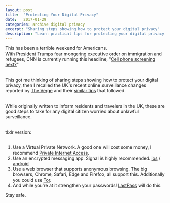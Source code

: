 ```yaml
---
layout: post
title:  "Protecting Your Digital Privacy"
date:   2017-01-29
categories: archive digital privacy
excerpt: "Sharing steps showing how to protect your digital privacy"
description: "Learn practical tips for protecting your digital privacy in a connected world. Safeguard personal data and stay secure online with actionable strategies."
---
```


This has been a terrible weekend for Americans.     
With President Trumps fear mongering executive order on immigration and refugees, CNN is currently running this headline, "[Cell phone screening next?](https://www.cnn.com/2017/01/29/politics/donald-trump-immigrant-policy-social-media-contacts/index.html)"<br/><br/>    

This got me thinking of sharing steps showing how to protect your digital privacy, then I recalled the UK's recent online surveillance changes reported by [The Verge](https://www.theverge.com/2016/11/23/13718768/uk-surveillance-laws-explained-investigatory-powers-bill) and their [similar tips](https://www.theverge.com/2016/11/25/13746042/uk-surveillance-bill-private-browsing-online)  that followed. <br/><br/>    

While originally written to inform residents and travelers in the UK, these are good steps to take for any digital citizen worried about unlawful surveillance.<br/><br/>    

tl:dr version:<br/><br/>


1.   Use a Virtual Private Network. A good one will cost some money, I recommend [Private Internet Access](https://www.privateinternetaccess.com/).
2.   Use an encrypted messaging app. Signal is highly recommended.   [ios](https://itunes.apple.com/us/app/signal-private-messenger/id874139669?mt=8) / [android](https://play.google.com/store/apps/details?id=org.thoughtcrime.securesms&hl=en)
3.   Use a web browser that supports anonymous browsing. The big browsers, Chrome, Safari, Edge and Firefox, all support this. Additionally you could use [Tor](https://www.torproject.org/projects/torbrowser.html).
4.   And while you're at it strengthen your passwords! [LastPass](https://www.lastpass.com/) will do this.

Stay safe.
